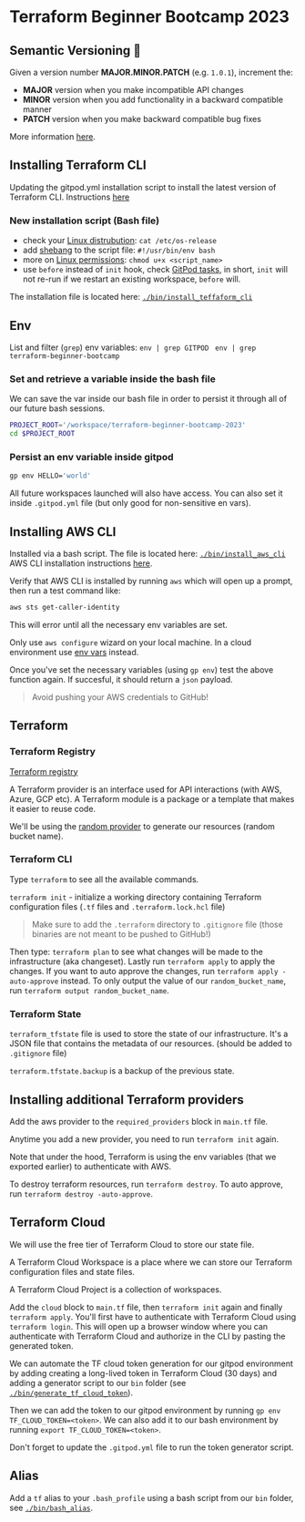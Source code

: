 # Terraform Beginner Bootcamp 2023

## Semantic Versioning 🦄

Given a version number **MAJOR.MINOR.PATCH** (e.g. `1.0.1`), increment the:

- **MAJOR** version when you make incompatible API changes
- **MINOR** version when you add functionality in a backward compatible manner
- **PATCH** version when you make backward compatible bug fixes

More information [here](https://semver.org/).

## Installing Terraform CLI

Updating the gitpod.yml installation script to install the latest version of Terraform CLI.
Instructions [here](https://developer.hashicorp.com/terraform/tutorials/aws-get-started/install-cli)

### New installation script (Bash file)

- check your [Linux distrubution](https://linuxize.com/post/how-to-check-linux-version/): `cat /etc/os-release`
- add [shebang](https://linuxize.com/post/bash-shebang/) to the script file: `#!/usr/bin/env bash`
- more on [Linux permissions](https://www.redhat.com/sysadmin/linux-file-permissions-explained):
  `chmod u+x <script_name>`
- use `before` instead of `init` hook, check [GitPod tasks](https://www.gitpod.io/docs/configure/workspaces/tasks), in short, `init` will not re-run if we restart an existing workspace, `before` will.

The installation file is located here: [`./bin/install_teffaform_cli`](./bin/install_terraform_cli)

## Env

List and filter (`grep`) env variables:
`env | grep GITPOD `
`env | grep terraform-beginner-bootcamp`

### Set and retrieve a variable inside the bash file

We can save the var inside our bash file in order to persist it through all of our future bash sessions.

```bash
PROJECT_ROOT='/workspace/terraform-beginner-bootcamp-2023'
cd $PROJECT_ROOT
```

### Persist an env variable inside gitpod

```bash
gp env HELLO='world'
```

All future workspaces launched will also have access.
You can also set it inside `.gitpod.yml` file (but only good for non-sensitive en vars).

## Installing AWS CLI

Installed via a bash script. The file is located here: [`./bin/install_aws_cli`](./bin/install_aws_cli)
AWS CLI installation instructions [here](https://docs.aws.amazon.com/cli/latest/userguide/getting-started-install.html).

Verify that AWS CLI is installed by running `aws` which will open up a prompt, then run a test command like:

```bash
aws sts get-caller-identity
```

This will error until all the necessary env variables are set.

Only use `aws configure` wizard on your local machine. In a cloud environment use [env vars](https://docs.aws.amazon.com/cli/latest/userguide/cli-configure-envvars.html) instead.

Once you've set the necessary variables (using `gp env`) test the above function again. If succesful, it should return a `json` payload.

> Avoid pushing your AWS credentials to GitHub!

## Terraform

### Terraform Registry

[Terraform registry](https://registry.terraform.io/)

A Terraform provider is an interface used for API interactions (with AWS, Azure, GCP etc).
A Terraform module is a package or a template that makes it easier to reuse code.

We'll be using the [random provider](https://registry.terraform.io/providers/hashicorp/random/latest) to generate our resources (random bucket name).

### Terraform CLI

Type `terraform` to see all the available commands.

`terraform init` - initialize a working directory containing Terraform configuration files (`.tf` files and `.terraform.lock.hcl` file)

> Make sure to add the `.terraform` directory to `.gitignore` file (those binaries are not meant to be pushed to GitHub!)

Then type: `terraform plan` to see what changes will be made to the infrastructure (aka changeset).
Lastly run `terraform apply` to apply the changes.
If you want to auto approve the changes, run `terraform apply -auto-approve` instead.
To only output the value of our `random_bucket_name`, run `terraform output random_bucket_name`.

### Terraform State

`terraform_tfstate` file is used to store the state of our infrastructure. It's a JSON file that contains the metadata of our resources. (should be added to `.gitignore` file)

`terraform.tfstate.backup` is a backup of the previous state.

## Installing additional Terraform providers

Add the aws provider to the `required_providers` block in `main.tf` file.

Anytime you add a new provider, you need to run `terraform init` again.

Note that under the hood, Terraform is using the env variables (that we exported earlier) to authenticate with AWS.

To destroy terraform resources, run `terraform destroy`. To auto approve, run `terraform destroy -auto-approve`.

## Terraform Cloud

We will use the free tier of Terraform Cloud to store our state file.

A Terraform Cloud Workspace is a place where we can store our Terraform configuration files and state files.

A Terraform Cloud Project is a collection of workspaces.

Add the `cloud` block to `main.tf` file, then `terraform init` again and finally `terraform apply`.
You'll first have to authenticate with Terraform Cloud using `terraform login`.
This will open up a browser window where you can authenticate with Terraform Cloud and authorize in the CLI by pasting the generated token.

We can automate the TF cloud token generation for our gitpod environment by adding creating a long-lived token in Terraform Cloud (30 days) and adding a generator script to our `bin` folder (see [`./bin/generate_tf_cloud_token`](./bin/generate_tf_cloud_token)).

Then we can add the token to our gitpod environment by running `gp env TF_CLOUD_TOKEN=<token>`.
We can also add it to our bash environment by running `export TF_CLOUD_TOKEN=<token>`.

Don't forget to update the `.gitpod.yml` file to run the token generator script.

## Alias

Add a `tf` alias to your `.bash_profile` using a bash script from our `bin` folder, see [`./bin/bash_alias`](./bin/bash_alias).
